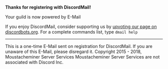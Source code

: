 **Thanks for registering with DiscordMail!**

Your guild is now powered by E-Mail

If you enjoy DiscordMail, consider supporting us by [upvoting our page on discordbots.org](https://discordbots.org/bot/330003632298917889).
For a complete commands list, type `dmail help`

__                                                                                                                    __

This is a one-time E-Mail sent on registration for DiscordMail.
If you are unaware of this E-Mail, please disregard it.
Copyright 2015 - 2018, Moustacheminer Server Services
Moustacheminer Server Services are not associated with Discord Inc.